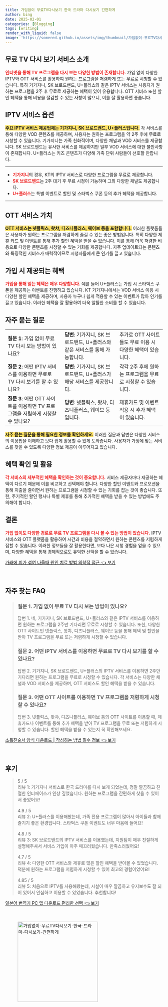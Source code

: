 ```yaml
---
title: 가입없이 무료TV다시보기 한국 드라마 다시보기 간편하게
author: bing
date: 2025-02-01
categories: [Blogging]
tags: [writing]
render_with_liquid: false
image: 'https://somered.github.io/assets/img/thumbnail/가입없이-무료TV다시보기-한국-드라마-다시보기-간편하게.webp'
---
```



<h2 id='무료 TV 다시 보기 서비스 소개'>무료 TV 다시 보기 서비스 소개</h2>

<p><b><span style="color: #ee2323;">인터넷을 통해 TV 프로그램을 다시 보는 다양한 방법이 존재합니다.</span></b> 가입 없이 다양한 IPTV와 OTT 서비스를 활용하여 원하는 프로그램을 저렴하게 또는 무료로 시청할 수 있습니다. 특히 기가지니, SK 브로드밴드, U+플러스와 같은 IPTV 서비스는 사용자가 원하는 프로그램을 2주 후 무료로 제공하는 혜택이 있어 유용합니다. OTT 서비스 또한 할인 혜택을 통해 비용을 절감할 수 있는 사항이 많으니, 이를 잘 활용하면 좋습니다.</p>

<h2 id='IPTV 서비스 옵션'>IPTV 서비스 옵션</h2>

<p><b><span style="background-color: #ffe066;">주요 IPTV 서비스 제공업체는 기가지니, SK 브로드밴드, U+플러스입니다.</span></b> 각 서비스를 통해 다양한 VOD 콘텐츠를 제공하며, 사용자는 원하는 프로그램을 약 2주 후에 무료로 시청할 수 있습니다. 기가지니는 가족 친화적이며, 다양한 채널과 VOD 서비스를 제공합니다. SK 브로드밴드는 유사한 서비스를 제공하지만 일부 VOD 서비스에 대한 불만사항이 존재합니다. U+플러스는 키즈 콘텐츠가 다양해 가족 단위 사람들이 선호할 만합니다.</p>

<hr />

<ul>
    <li><b><span style="color: #ee2323;">기가지니</span></b>의 경우, KT의 IPTV 서비스로 다양한 프로그램을 무료로 제공합니다.</li>
    <li><b><span style="color: #ee2323;">SK 브로드밴드</span></b>는 2주 대기 후 무료 시청이 가능하며 그외 다양한 채널도 제공합니다.</li>
    <li><b><span style="color: #ee2323;">U+플러스</span></b>는 특별 이벤트로 할인 및 스타벅스 쿠폰 등의 추가 혜택을 제공합니다.</li>
</ul>

<hr />

<h2 id='OTT 서비스 가치'>OTT 서비스 가치</h2>

<p><b><span style="background-color: #ffe066;">OTT 서비스는 넷플릭스, 왓챠, 디즈니플러스, 웨이브 등을 포함합니다.</span></b> 이러한 플랫폼들은 사용자가 원하는 프로그램을 저렴하게 즐길 수 있는 좋은 방법입니다. 특히 다양한 제휴 카드 및 이벤트를 통해 추가 할인 혜택을 받을 수 있습니다. 이를 통해 더욱 저렴한 비용으로 다양한 콘텐츠를 시청할 수 있는 기회를 제공합니다. 자주 업데이트되는 콘텐츠와 특징적인 서비스가 매력적이므로 시청자들에게 큰 인기를 끌고 있습니다.</p>

<h2 id='가입 시 제공되는 혜택'>가입 시 제공되는 혜택</h2>

<p><b><span style="color: #ee2323;">가입을 통해 얻는 혜택은 매우 다양합니다.</span></b> 예를 들어 U+플러스는 가입 시 스타벅스 쿠폰을 제공하는 이벤트를 진행하고 있습니다. KT 기가지니에서는 VOD 서비스 이용 시 다양한 할인 혜택을 제공하며, 사용자 누구나 쉽게 적용할 수 있는 이벤트가 많아 인기를 끌고 있습니다. 이러한 혜택을 잘 활용하여 더욱 알뜰한 소비를 할 수 있습니다.</p>

<h2 id='자주 묻는 질문'>자주 묻는 질문</h2>

<table>
    <tr>
        <td><b>질문 1</b>: 가입 없이 무료 TV 다시 보는 방법이 있나요?</td>
        <td><b>답변</b>: 기가지니, SK 브로드밴드, U+플러스와 같은 서비스를 통해 가능합니다.</td>
        <td>추가로 OTT 사이트들도 무료 이용 시 다양한 혜택이 있습니다.</td>
    </tr>
    <tr>
        <td><b>질문 2</b>: 어떤 IPTV 서비스를 이용하면 무료로 TV 다시 보기를 할 수 있나요?</td>
        <td><b>답변</b>: 기가지니, SK 브로드밴드, U+플러스가 해당 서비스를 제공합니다.</td>
        <td>각각 2주 후에 원하는 프로그램을 무료로 시청할 수 있습니다.</td>
    </tr>
    <tr>
        <td><b>질문 3</b>: 어떤 OTT 사이트를 이용하면 TV 프로그램을 저렴하게 시청할 수 있나요?</td>
        <td><b>답변</b>: 넷플릭스, 왓챠, 디즈니플러스, 웨이브 등입니다.</td>
        <td>제휴카드 및 이벤트 적용 시 추가 혜택이 있습니다.</td>
    </tr>
</table>

<p><b><span style="background-color: #ffe066;">자주 묻는 질문을 통해 필요한 정보를 확인하세요.</span></b> 이러한 질문과 답변은 다양한 서비스의 이용법을 이해하고 보다 쉽게 활용할 수 있게 도와줍니다. 사용자가 가정에 맞는 서비스를 찾을 수 있도록 다양한 정보 제공이 이루어지고 있습니다.</p>

<h2 id='혜택 확인 및 활용'>혜택 확인 및 활용</h2>

<p><b><span style="color: #ee2323;">각 서비스의 세부적인 혜택을 확인하는 것이 중요합니다.</span></b> 서비스 제공자마다 제공하는 혜택이 다르기 때문에 이를 비교하고 선택해야 합니다. 다양한 할인 이벤트와 프로모션을 통해 지출을 줄이면서 원하는 프로그램을 시청할 수 있는 기회를 잡는 것이 좋습니다. 또한, 주기적인 할인 행사나 특별 제휴를 통해 추가적인 혜택을 받을 수 있는 방법에도 주의해야 합니다.</p>

<h2 id='결론'>결론</h2>

<p><b><span style="color: #ee2323;">가입 없이도 다양한 경로로 무료 TV 프로그램을 다시 볼 수 있는 방법이 있습니다.</span></b> IPTV 서비스와 OTT 플랫폼을 활용하여 시간과 비용을 절약하면서 원하는 콘텐츠를 저렴하게 접할 수 있습니다. 이러한 정보들을 잘 활용한다면, 보다 나은 시청 경험을 얻을 수 있으며, 다양한 혜택을 통해 경제적으로도 유익한 선택을 할 수 있습니다.</p>


<p><a class="click-button" title="가래에 피가 섞여 나올때 원인 치료 방법 의학적 접근" href="https://somered.github.io/posts/%EA%B0%80%EB%9E%98%EC%97%90-%ED%94%BC%EA%B0%80-%EC%84%9E%EC%97%AC-%EB%82%98%EC%98%AC%EB%95%8C-%EC%9B%90%EC%9D%B8-%EC%B9%98%EB%A3%8C-%EB%B0%A9%EB%B2%95-%EC%9D%98%ED%95%99%EC%A0%81-%EC%A0%91%EA%B7%BC/" rel="dofollow">가래에 피가 섞여 나올때 원인 치료 방법 의학적 접근 👈 보기</a></p><br>
<h2 id='자주_찾는_FAQ'>자주 찾는 FAQ</h2>
<div itemscope="" itemtype="https://schema.org/FAQPage"> 
<blockquote> 
<div itemscope="" itemprop="mainEntity" itemtype="https://schema.org/Question"> 
<h3 itemprop="name">질문 1. 가입 없이 무료 TV 다시 보는 방법이 있나요?</h3> 
<div itemscope="" itemprop="acceptedAnswer" itemtype="https://schema.org/Answer"> 
<span itemprop="text"> 
<p>답변 1. 네, 기가지니, SK 브로드밴드, U+플러스와 같은 IPTV 서비스를 이용하면 원하는 프로그램을 2주만 기다리면 무료로 시청할 수 있습니다. 또한, 다양한 OTT 사이트인 넷플릭스, 왓챠, 디즈니플러스, 웨이브 등을 통해 혜택 및 할인을 받아 TV 프로그램을 무료 또는 저렴하게 시청할 수 있습니다.</p> 
</span> 
</div> 
</div> 
<div itemscope="" itemprop="mainEntity" itemtype="https://schema.org/Question"> 
<h3 itemprop="name">질문 2. 어떤 IPTV 서비스를 이용하면 무료로 TV 다시 보기를 할 수 있나요?</h3> 
<div itemscope="" itemprop="acceptedAnswer" itemtype="https://schema.org/Answer"> 
<span itemprop="text"> 
<p>답변 2. 기가지니, SK 브로드밴드, U+플러스의 IPTV 서비스를 이용하면 2주만 기다리면 원하는 프로그램을 무료로 시청할 수 있습니다. 각 서비스는 다양한 채널과 VOD 서비스를 제공하며, OTT 서비스도 할인 혜택을 받을 수 있습니다.</p> 
</span> 
</div> 
</div> 
<div itemscope="" itemprop="mainEntity" itemtype="https://schema.org/Question"> 
<h3 itemprop="name">질문 3. 어떤 OTT 사이트를 이용하면 TV 프로그램을 저렴하게 시청할 수 있나요?</h3> 
<div itemscope="" itemprop="acceptedAnswer" itemtype="https://schema.org/Answer"> 
<span itemprop="text"> 
<p>답변 3. 넷플릭스, 왓챠, 디즈니플러스, 웨이브 등의 OTT 사이트를 이용할 때, 제휴카드나 이벤트를 통해 추가 혜택을 받아 TV 프로그램을 무료 또는 저렴하게 시청할 수 있습니다. 할인 혜택을 받을 수 있는지 꼭 확인해보세요.</p> 
</span> 
</div> 
</div> 
</blockquote> 
</div>
<p><a class="click-button" title="소득진술서 양식 다운로드 | 작성하는 방법 필수 정보" href="https://somered.github.io/posts/%EC%86%8C%EB%93%9D%EC%A7%84%EC%88%A0%EC%84%9C-%EC%96%91%EC%8B%9D-%EB%8B%A4%EC%9A%B4%EB%A1%9C%EB%93%9C-%EC%9E%91%EC%84%B1%ED%95%98%EB%8A%94-%EB%B0%A9%EB%B2%95-%ED%95%84%EC%88%98-%EC%A0%95%EB%B3%B4/" rel="dofollow">소득진술서 양식 다운로드 | 작성하는 방법 필수 정보 👈 보기</a></p><br>
<h2 id='후기'>후기</h2>
<div itemscope itemtype="https://schema.org/Product">
  <blockquote>
  <div itemprop="review" itemscope itemtype="https://schema.org/Review">
      <div itemprop="reviewRating" itemscope itemtype="https://schema.org/Rating"> <span itemprop="ratingValue">5</span> / <span itemprop="bestRating">5</span> </div>
      <span itemprop="reviewBody">리뷰 1: 기가지니 서비스로 한국 드라마를 다시 보게 되었는데, 정말 깔끔하고 친절한 인터페이스가 인상 깊었습니다. 원하는 프로그램을 간편하게 찾을 수 있어서 좋았어요!</span>
  </div>
  <br>
  <div itemprop="review" itemscope itemtype="https://schema.org/Review">
      <div itemprop="reviewRating" itemscope itemtype="https://schema.org/Rating"> <span itemprop="ratingValue">4.9</span> / <span itemprop="bestRating">5</span> </div>
      <span itemprop="reviewBody">리뷰 2: U+플러스를 이용해봤는데, 가족 전용 프로그램이 많아서 아이들과 함께 즐기기 좋은 환경입니다. 스타벅스 쿠폰 이벤트도 너무 마음에 들어요!</span>
  </div>
  <br>
  <div itemprop="review" itemscope itemtype="https://schema.org/Review">
      <div itemprop="reviewRating" itemscope itemtype="https://schema.org/Rating"> <span itemprop="ratingValue">4.8</span> / <span itemprop="bestRating">5</span> </div>
      <span itemprop="reviewBody">리뷰 3: SK 브로드밴드의 IPTV 서비스를 이용했는데, 지원팀이 매우 친절하게 설명해주셔서 서비스 가입이 아주 매끄러웠습니다. 만족스러웠어요!</span>
  </div>
  <br>
  <div itemprop="review" itemscope itemtype="https://schema.org/Review">
      <div itemprop="reviewRating" itemscope itemtype="https://schema.org/Rating"> <span itemprop="ratingValue">4.7</span> / <span itemprop="bestRating">5</span> </div>
      <span itemprop="reviewBody">리뷰 4: 다양한 OTT 서비스와 제휴로 많은 할인 혜택을 받아볼 수 있었습니다. 덕분에 원하는 프로그램을 저렴하게 시청할 수 있어 최고의 경험이었어요!</span>
  </div>
  <br>
  <div itemprop="review" itemscope itemtype="https://schema.org/Review">
      <div itemprop="reviewRating" itemscope itemtype="https://schema.org/Rating"> <span itemprop="ratingValue">4.85</span> / <span itemprop="bestRating">5</span> </div>
      <span itemprop="reviewBody">리뷰 5: 처음으로 IPTV를 사용해봤는데, 시설이 매우 깔끔하고 유지보수도 잘 되어 있어서 안심하고 이용할 수 있었습니다. 추천합니다!</span>
  </div>
  </blockquote>
</div>
<p><a class="click-button" title="일본어 번역기 PC 앱 다운로드 편리한 선택" href="https://somered.github.io/posts/%EC%9D%BC%EB%B3%B8%EC%96%B4-%EB%B2%88%EC%97%AD%EA%B8%B0-PC-%EC%95%B1-%EB%8B%A4%EC%9A%B4%EB%A1%9C%EB%93%9C-%ED%8E%B8%EB%A6%AC%ED%95%9C-%EC%84%A0%ED%83%9D/" rel="dofollow">일본어 번역기 PC 앱 다운로드 편리한 선택 👈 보기</a></p><br>
<figure class="image"><img src="https://somered.github.io/assets/img/thumbnail/가입없이-무료TV다시보기-한국-드라마-다시보기-간편하게.webp" alt="가입없이-무료TV다시보기-한국-드라마-다시보기-간편하게" width="256" height="256"></figure>